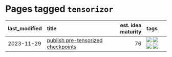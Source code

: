 # Pages tagged `tensorizor`

|last_modified|title|est. idea maturity|tags
|:---|:---|---:|:---|
|2023-11-29|[publish pre-tensorized checkpoints](../huggingface_tensorized.md)|76|[![](https://img.shields.io/badge/tag-coreweave-606780)](../tags/coreweave.md) [![](https://img.shields.io/badge/tag-open_source-7fe3bd)](../tags/open_source.md) [![](https://img.shields.io/badge/tag-public_good-35d2ce)](../tags/public_good.md) [![](https://img.shields.io/badge/tag-tensorizor-9a9fc4)](../tags/tensorizor.md)|